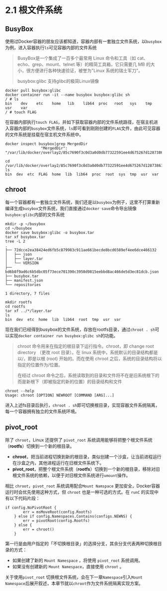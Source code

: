 # 2.1 根文件系统

## BusyBox

使用过Docker容器的朋友应该都知道，容器内部有一套独立文件系统，以````busybox````为例，进入容器执行````ls````可见容器内部的文件系统

> BusyBox是一个集成了一百多个最常用 Linux 命令和工具（如 cat、echo、grep、mount、telnet 等）的精简工具箱，它只需要几 MB 的大小，很方便进行各种快速验证，被誉为"Linux 系统的瑞士军刀"。
>
> busybox:glibc 支持glibc的极简Linux镜像

```shell
docker pull busybox:glibc
docker container run -it --name busybox busybox:glibc sh
/ # ls
bin    dev    etc    home   lib    lib64  proc   root   sys    tmp    usr    var
/ # touch FLAG
```

在容器内部执行````touch FLAG````，并如下获取容器内部的文件系统路径，在宿主机进入容器内部的`busybox`文件系统，````ls````即可看到刚刚创建的````FLAG````文件，由此可见容器的文件系统是挂载在宿主机文件系统中。

```shell
docker inspect busybox|grep MergedDir
                "MergedDir": "/var/lib/docker/overlay2/85c7690f3c0d3a0d0db77322591ee4d675267d12873861298f644131d5cb40f0/merged",
```

````shell
cd /var/lib/docker/overlay2/85c7690f3c0d3a0d0db77322591ee4d675267d12873861298f644131d5cb40f0/merged
ls
bin  dev  etc  FLAG  home  lib  lib64  proc  root  sys  tmp  usr  var
````

## chroot

每一个容器都有一套独立文件系统，我们还是以`busybox`为例子，这里不打算重新编译生成`busybox`文件系统，我们直接通过`docker save`命令导出镜像`busybox:glibc`内部的文件系统

```shell
mkdir -p ~/busybox
cd ~/busybox
docker save busybox:glibc -o busybox.tar
tar xf busybox.tar
tree -L 2
.
├── 72dcce2ea38424ed6fb5c879983c911ae661becde8bcd6589ef4ee6dce466132
│   ├── json
│   ├── layer.tar
│   └── VERSION
├── bd6b8f9ad6c6b5dbc05f73ece701390c3958d9815eebbd8ac466de5d3ec81dcb.json
├── busybox.tar
├── manifest.json
└── repositories

1 directory, 7 files

mkdir rootfs
cd rootfs
tar xf ../*/layer.tar
ls
bin  dev  etc  home  lib  lib64  root  tmp  usr  var
```

现在我们已经得到busybox的文件系统，存放在rootfs目录，通过`chroot . sh`可以实现`docker container run busybox:glibc sh`的功能。

>chroot 命令用来在指定的根目录下运行指令。chroot，即 change root directory （更改 root 目录）。在 linux 系统中，系统默认的目录结构都是以/，即是以根 (root) 开始的。而在使用 chroot 之后，系统的目录结构将以指定的位置作为/位置。
>
>在经过 chroot 命令之后，系统读取到的目录和文件将不在是旧系统根下的而是新根下（即被指定的新的位置）的目录结构和文件

```
chroot --help
Usage: chroot [OPTION] NEWROOT [COMMAND [ARG]...]
```

进入上述fs目录后执行，`chroot . sh`即可切换根目录，实现容器文件系统隔离，每一个容器拥有独立的文件系统环境。

## pivot_root

除了 `chroot`，Linux 还提供了 `pivot_root` 系统调用能够将把整个根文件系统（**rootfs**）切换到一个新的根目录。

- **chroot**，把当前进程切换到新的根目录，类似创建一个沙盒，让当前进程运行在沙盒之内，其他进程运行在旧根文件系统下。
- **pivot_root**，把整个根文件系统（**rootfs**）切换到一个新的根目录，移除对旧根文件系统的依赖，以便于对旧根文件系统进行`umount`操作。

相比 `chroot`，`pivot_root` 系统调用配合`Mount Namspace` 更加安全，Docker容器运行时会优先使用这种方式，但 `chroot` 也是一种可选的方式。在 `runC` 的实现中有以下代码片段：

```
if config.NoPivotRoot {
		err = msMoveRoot(config.Rootfs)
	} else if config.Namespaces.Contains(configs.NEWNS) {
		err = pivotRoot(config.Rootfs)
	} else {
		err = chroot()
	}
```

第一行是由用户指定的「不切换根目录」的选择分支，其余分支代表两种切换根目录的方式：

- 如果创建了新的 `Mount Namespace` ，将使用 `pivot_root` 系统调用。
- 如果没有创建新的 `Mount Namespace`，直接使用 `chroot` 。

关于使用`pivot_root` 切换根文件系统，会在下一章`Namespace`引入`Mount Namespace`后展开叙述，本章节就以`chroot`作为文件系统隔离实现方案。







